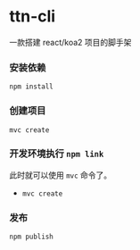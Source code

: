 # ttn-cli

一款搭建 react/koa2 项目的脚手架

### 安装依赖

`npm install`

### 创建项目

`mvc create`

### 开发环境执行 `npm link`

此时就可以使用 `mvc` 命令了。

- `mvc create`

### 发布

`npm publish`

